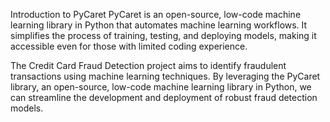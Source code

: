  Introduction to PyCaret
PyCaret is an open-source, low-code machine learning library in Python that automates machine learning workflows.
It simplifies the process of training, testing, and deploying models, making it accessible even for those with limited coding experience.

The Credit Card Fraud Detection project aims to identify fraudulent transactions using machine learning techniques. By leveraging the PyCaret library, an open-source, low-code machine learning library in Python, we can streamline the development and deployment of robust fraud detection models.
